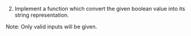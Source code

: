 2. Implement a function which convert the given boolean value into its string representation.

Note: Only valid inputs will be given.